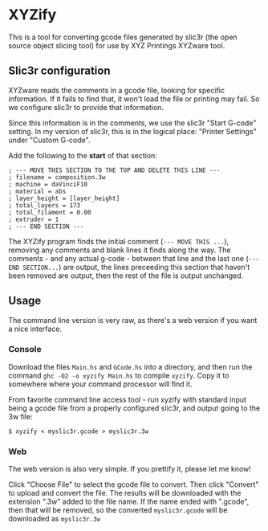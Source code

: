 # XYZify

This is a tool for converting gcode files generated by slic3r (the open source
object slicing tool) for use by XYZ Printings XYZware tool.

## Slic3r configuration

XYZware reads the comments in a gcode file, looking for specific information. If it fails
to find that, it won't load the file or printing may fail. So we configure slic3r
to provide that information.

Since this information is in the comments, we use the slic3r "Start G-code"
setting. In my version of slic3r, this is in the logical place: "Printer Settings"
under "Custom G-code".

Add the following to the **start** of that section:

```
; --- MOVE THIS SECTION TO THE TOP AND DELETE THIS LINE ---
; filename = composition.3w
; machine = daVinciF10
; material = abs
; layer_height = [layer_height]
; total_layers = 173
; total_filament = 0.00
; extruder = 1
; --- END SECTION ---
```

The XYZify program finds the initial comment (`--- MOVE THIS ...`), removing any comments
and blank lines it finds along the way. The comments - and any actual g-code - between
that line and the last one (`--- END SECTION...`) are output, the lines preceeding this
section that haven't been removed are output, then the rest of the file is output
unchanged.

## Usage

The command line version is very raw, as there's a web version if you want a nice
interface.

### Console

Download the files `Main.hs` and `GCode.hs` into a directory, and then run the command
`ghc -O2 -o xyzify Main.hs` to compile `xyzify`. Copy it to somewhere where your
command processor will find it.

From favorite command line access tool - run xyzify with standard
input being a gcode file from a properly configured slic3r, and output going to
the 3w file:

```
$ xyzify < myslic3r.gcode > myslic3r.3w
```

### Web

The web version is also very simple. If you prettify it, please let me know!

Click "Choose File" to select the gcode file to convert. Then click "Convert" to
upload and convert the file. The results will be downloaded with the extension ".3w"
added to the file name. If the name ended with ".gcode", then that will be removed,
so the converted `myslic3r.gcode` will be downloaded as `myslic3r.3w` 
